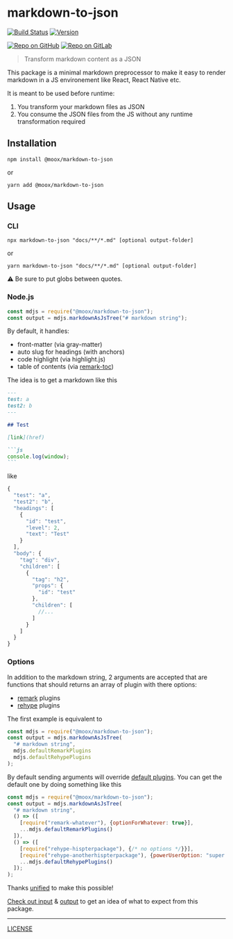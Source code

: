 # markdown-to-json

[![Build Status](https://github.com/MoOx/markdown-to-json/workflows/Build/badge.svg)](https://github.com/MoOx/markdown-to-json/actions)
[![Version](https://img.shields.io/npm/v/@moox/markdown-to-json.svg)](https://www.npmjs.com/package/@moox/markdown-to-json)

[![Repo on GitHub](https://img.shields.io/badge/repo-GitHub-3D76C2.svg)](https://github.com/MoOx/markdown-to-json)
[![Repo on GitLab](https://img.shields.io/badge/repo-GitLab-6C488A.svg)](https://gitlab.com/MoOx/markdown-to-json)

> Transform markdown content as a JSON

This package is a minimal markdown preprocessor to make it easy to render
markdown in a JS environement like React, React Native etc.

It is meant to be used before runtime:

1. You transform your markdown files as JSON
2. You consume the JSON files from the JS without any runtime transformation
   required

## Installation

```console
npm install @moox/markdown-to-json
```

or

```console
yarn add @moox/markdown-to-json
```

## Usage

### CLI

```console
npx markdown-to-json "docs/**/*.md" [optional output-folder]
```

or

```console
yarn markdown-to-json "docs/**/*.md" [optional output-folder]
```

⚠️ Be sure to put globs between quotes.

### Node.js

```js
const mdjs = require("@moox/markdown-to-json");
const output = mdjs.markdownAsJsTree("# markdown string");
```

By default, it handles:

- front-matter (via gray-matter)
- auto slug for headings (with anchors)
- code highlight (via highlight.js)
- table of contents (via [remark-toc](https://www.npmjs.com/package/remark-toc))

The idea is to get a markdown like this

````markdown
---
test: a
test2: b
---

## Test

[link](href)

```js
console.log(window);
```
````

like

```js
{
  "test": "a",
  "test2": "b",
  "headings": [
    {
      "id": "test",
      "level": 2,
      "text": "Test"
    }
  ],
  "body": {
    "tag": "div",
    "children": [
      {
        "tag": "h2",
        "props": {
          "id": "test"
        },
        "children": [
          //...
        ]
      }
    ]
  }
}
```

### Options

In addition to the markdown string, 2 arguments are accepted that are functions
that should returns an array of plugin with there options:

- [remark](https://github.com/remarkjs/remark) plugins
- [rehype](https://github.com/rehypejs/rehype) plugins

The first example is equivalent to

```js
const mdjs = require("@moox/markdown-to-json");
const output = mdjs.markdownAsJsTree(
  "# markdown string",
  mdjs.defaultRemarkPlugins
  mdjs.defaultRehypePlugins
);
```

By default sending arguments will override [default plugins](./index.js). You
can get the default one by doing something like this

```js
const mdjs = require("@moox/markdown-to-json");
const output = mdjs.markdownAsJsTree(
  "# markdown string",
  () => ([
    [require("remark-whatever"), {optionForWhatever: true}],
    ...mdjs.defaultRemarkPlugins()
  ]),
  () => ([
    [require("rehype-hispterpackage"), {/* no options */}}],
    [require("rehype-anotherhispterpackage"), {powerUserOption: "super argument"}}],
    ...mdjs.defaultRehypePlugins()
  ]);
);
```

Thanks [unified](https://unifiedjs.com/) to make this possible!

[Check out input](__tests__/index.js) &
[output](__tests__/__snapshots__/index.js.snap) to get an idea of what to expect
from this package.

---

[LICENSE](LICENSE)
